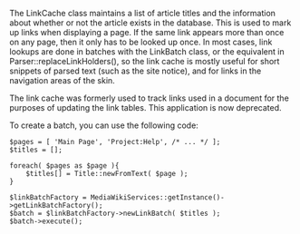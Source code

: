 The LinkCache class maintains a list of article titles and the information about
whether or not the article exists in the database. This is used to mark up links
when displaying a page. If the same link appears more than once on any page,
then it only has to be looked up once. In most cases, link lookups are done in
batches with the LinkBatch class, or the equivalent in Parser::replaceLinkHolders(),
so the link cache is mostly useful for short snippets of parsed text (such as
the site notice), and for links in the navigation areas of the skin.

The link cache was formerly used to track links used in a document for the
purposes of updating the link tables. This application is now deprecated.

To create a batch, you can use the following code:

```{.php}
$pages = [ 'Main Page', 'Project:Help', /* ... */ ];
$titles = [];

foreach( $pages as $page ){
	$titles[] = Title::newFromText( $page );
}

$linkBatchFactory = MediaWikiServices::getInstance()->getLinkBatchFactory();
$batch = $linkBatchFactory->newLinkBatch( $titles );
$batch->execute();
```
